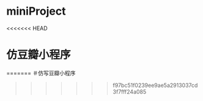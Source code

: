 # miniProject
<<<<<<< HEAD
# 仿豆瓣小程序
=======
＃仿写豆瓣小程序
>>>>>>> f97bc51f0239ee9ae5a2913037cd3f7fff24a085
